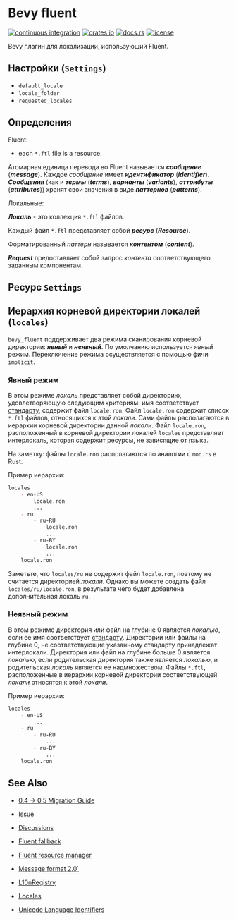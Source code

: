 # Bevy fluent

[![continuous integration](https://github.com/kgv/bevy_fluent/workflows/CI/badge.svg)](https://github.com/kgv/bevy_fluent/actions)
[![crates.io](https://img.shields.io/crates/v/bevy_fluent.svg)](https://crates.io/crates/bevy_fluent)
[![docs.rs](https://docs.rs/bevy_fluent/badge.svg)](https://docs.rs/bevy_fluent)
[![license](https://img.shields.io/crates/l/bevy_fluent)](#license)

Bevy плагин для локализации, использующий Fluent.

## Настройки (`Settings`)

- `default_locale`
- `locale_folder`
- `requested_locales`

## Определения

Fluent:

- each `*.ftl` file is a resource.

Атомарная единица перевода во Fluent называется ***сообщение*** (***message***).
Каждое *сообщение* имеет ***идентификатор*** (***identifier***). ***Сообщения***
(как и ***термы*** (***terms***), ***варианты*** (***variants***),
***аттрибуты*** (***attributes***)) хранят свои значения в виде ***паттернов***
(***patterns***).

Локальные:

***Локаль*** - это коллекция `*.ftl` файлов.

Каждый файл `*.ftl` представляет собой ***ресурс*** (***Resource***).

Форматированный *паттерн* называется ***контентом*** (***content***).

***Request*** предоставляет собой запрос *контента* соответствующего заданным
компонентам.

## Ресурс `Settings`

## Иерархия корневой директории локалей (`locales`)

`bevy_fluent` поддерживает два режима сканирования корневой директории:
***явный*** и ***неявный***. По умолчанию используется *явный* режим.
Переключение режима осуществляется с помощью фичи `implicit`.

### Явный режим

В этом режиме *локаль* представляет собой директорию, удовлетворяющую следующим
критериям: имя соответствует [стандарту][unicode_language_identifier], содержит
файл `locale.ron`. Файл `locale.ron` содержит список `*.ftl` файлов, относящихся
к этой *локали*. Сами файлы располагаются в иерархии корневой директории данной
*локали*. Файл `locale.ron`, расположенный в корневой директории локалей
`locales` представляет интерлокаль, которая содержит ресурсы, не зависящие от
языка.

На заметку: файлы `locale.ron` располагаются по аналогии с `mod.rs` в Rust.

Пример иерархии:

```md
locales
    - en-US
        locale.ron
        ...
    - ru
        - ru-RU
            locale.ron
            ...
        - ru-BY
            locale.ron
            ...
    locale.ron
```

Заметьте, что `locales/ru` не содержит файл `locale.ron`, поэтому не считается
директорией *локали*. Однако вы можете создать файл `locales/ru/locale.ron`, в
результате чего будет добавлена дополнительная локаль `ru`.

### Неявный режим

В этом режиме директория или файл на глубине 0 является *локалью*, если ее имя
соответствует [стандарту][unicode_language_identifier]. Директории или файлы на
глубине 0, не соответствующие указанному стандарту принадлежат интерлокали.
Директория или файл на глубине больше 0 является *локалью*, если родительская
директория также является *локалью*, и родительская *локаль* является ее
надмножеством. Файлы `*.ftl`, расположенные в иерархии корневой директории
соответствующей *локали* относятся к этой *локали*.

Пример иерархии:

```md
locales
    - en-US
        ...
    - ru
        - ru-RU
            ...
        - ru-BY
            ...
    locale.ron
```

## See Also

- [0.4 -> 0.5 Migration Guide](https://github.com/bevyengine/bevy/issues/1601)

- [Issue](https://github.com/bevyengine/bevy/issues/461)
- [Discussions](https://github.com/bevyengine/bevy/discussions/1345)

- [Fluent fallback](https://crates.io/crates/fluent_fallback)
- [Fluent resource manager](https://crates.io/crates/fluent_resmgr)
- [Message format 2.0`](https://github.com/zbraniecki/message-format-2.0-rs)
- [L10nRegistry](https://github.com/zbraniecki/l10nregistry-rs)

- [Locales](https://github.com/unicode-org/cldr-json/blob/master/cldr-json/cldr-core/availableLocales.json)
- [Unicode Language Identifiers][unicode_language_identifier]

[unicode_language_identifier]: http://unicode.org/reports/tr35/#Unicode_language_identifier
